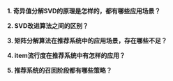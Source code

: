 **1. 奇异值分解SVD的原理是怎样的，都有哪些应用场景？**

**2. SVD改进算法之间的区别？**

**3. 矩阵分解算法在推荐系统中的应用场景，存在哪些不足？**

**4. item流行度在推荐系统中有怎样的应用？**

**5. 推荐系统的召回阶段都有哪些策略？**

